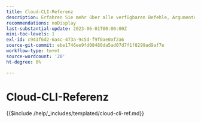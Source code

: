 ```yaml
---
title: Cloud-CLI-Referenz
description: Erfahren Sie mehr über alle verfügbaren Befehle, Argumente und Optionen für das Adobe Commerce-Befehlszeilen-Tool magento-cloud.
recommendations: noDisplay
last-substantial-update: 2023-06-01T00:00:00Z
mini-toc-levels: 1
exl-id: c943f6d2-6a4c-473a-9c5d-f9f0ae0af2a6
source-git-commit: ebe1746ee9fd08480da5ad07d7f1f8299ad9af7e
workflow-type: tm+mt
source-wordcount: '20'
ht-degree: 0%

---
```


# Cloud-CLI-Referenz

{{$include /help/_includes/templated/cloud-cli-ref.md}}
